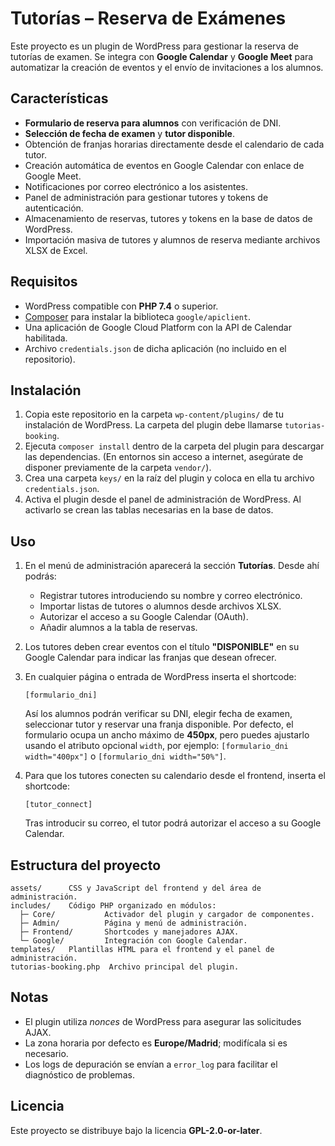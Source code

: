 # Tutorías – Reserva de Exámenes

Este proyecto es un plugin de WordPress para gestionar la reserva de tutorías de examen. Se integra con **Google Calendar** y **Google Meet** para automatizar la creación de eventos y el envío de invitaciones a los alumnos.

## Características
- **Formulario de reserva para alumnos** con verificación de DNI.
- **Selección de fecha de examen** y **tutor disponible**.
- Obtención de franjas horarias directamente desde el calendario de cada tutor.
- Creación automática de eventos en Google Calendar con enlace de Google Meet.
- Notificaciones por correo electrónico a los asistentes.
- Panel de administración para gestionar tutores y tokens de autenticación.
- Almacenamiento de reservas, tutores y tokens en la base de datos de WordPress.
- Importación masiva de tutores y alumnos de reserva mediante archivos XLSX de Excel.

## Requisitos
- WordPress compatible con **PHP 7.4** o superior.
- [Composer](https://getcomposer.org/) para instalar la biblioteca `google/apiclient`.
- Una aplicación de Google Cloud Platform con la API de Calendar habilitada.
- Archivo `credentials.json` de dicha aplicación (no incluido en el repositorio).

## Instalación
1. Copia este repositorio en la carpeta `wp-content/plugins/` de tu instalación de WordPress. La carpeta del plugin debe llamarse `tutorias-booking`.
2. Ejecuta `composer install` dentro de la carpeta del plugin para descargar las dependencias. (En entornos sin acceso a internet, asegúrate de disponer previamente de la carpeta `vendor/`).
3. Crea una carpeta `keys/` en la raíz del plugin y coloca en ella tu archivo `credentials.json`.
4. Activa el plugin desde el panel de administración de WordPress. Al activarlo se crean las tablas necesarias en la base de datos.

## Uso
1. En el menú de administración aparecerá la sección **Tutorías**. Desde ahí podrás:
   - Registrar tutores introduciendo su nombre y correo electrónico.
   - Importar listas de tutores o alumnos desde archivos XLSX.
   - Autorizar el acceso a su Google Calendar (OAuth).
   - Añadir alumnos a la tabla de reservas.
2. Los tutores deben crear eventos con el título **"DISPONIBLE"** en su Google Calendar para indicar las franjas que desean ofrecer.
3. En cualquier página o entrada de WordPress inserta el shortcode:
   ```
   [formulario_dni]
   ```
   Así los alumnos podrán verificar su DNI, elegir fecha de examen, seleccionar tutor y reservar una franja disponible.
   Por defecto, el formulario ocupa un ancho máximo de **450px**, pero puedes ajustarlo usando el atributo opcional
   `width`, por ejemplo: ` [formulario_dni width="400px"] ` o ` [formulario_dni width="50%"] `.

4. Para que los tutores conecten su calendario desde el frontend, inserta el shortcode:
   ```
   [tutor_connect]
   ```
   Tras introducir su correo, el tutor podrá autorizar el acceso a su Google Calendar.

## Estructura del proyecto
```
assets/      CSS y JavaScript del frontend y del área de administración.
includes/    Código PHP organizado en módulos:
  ├─ Core/           Activador del plugin y cargador de componentes.
  ├─ Admin/          Página y menú de administración.
  ├─ Frontend/       Shortcodes y manejadores AJAX.
  └─ Google/         Integración con Google Calendar.
templates/   Plantillas HTML para el frontend y el panel de administración.
tutorias-booking.php  Archivo principal del plugin.
```

## Notas
- El plugin utiliza *nonces* de WordPress para asegurar las solicitudes AJAX.
- La zona horaria por defecto es **Europe/Madrid**; modifícala si es necesario.
- Los logs de depuración se envían a `error_log` para facilitar el diagnóstico de problemas.

## Licencia
Este proyecto se distribuye bajo la licencia **GPL-2.0-or-later**.
